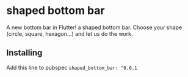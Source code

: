 # shaped bottom bar

A new bottom bar in Flutter! a shaped bottom bar.
Choose your shape (circle, square, hexagon...) and let us do the work.

## Installing

Add this line to pubspec
`shaped_bottom_bar: ^0.0.1`
